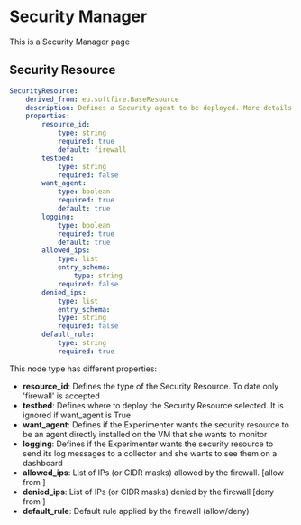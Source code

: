 # Security Manager
 
This is a Security Manager page

## Security Resource
```yaml
SecurityResource:
    derived_from: eu.softfire.BaseResource
    description: Defines a Security agent to be deployed. More details on <docu_URL>
    properties:
        resource_id:
            type: string
            required: true
            default: firewall
        testbed:
            type: string
            required: false
        want_agent:
            type: boolean
            required: true
            default: true
        logging:
            type: boolean
            required: true
            default: true
        allowed_ips:
            type: list
            entry_schema:
                type: string
            required: false
        denied_ips:
            type: list
            entry_schema:
            type: string
            required: false
        default_rule:
            type: string
            required: true
 ```
 
 This node type has different properties:

* **resource_id**: Defines the type of the Security Resource. To date only 'firewall' is accepted
* **testbed**: Defines where to deploy the Security Resource selected. It is ignored if want_agent is True
* **want_agent**: Defines if the Experimenter wants the security resource to be an agent directly installed on the VM that she wants to monitor
* **logging**: Defines if the Experimenter wants the security resource to send its log messages to a collector and she wants to see them on a dashboard
* **allowed_ips**: List of IPs (or CIDR  masks) allowed by the firewall. [allow from <IP>]
* **denied_ips**: List of IPs (or CIDR masks) denied by the firewall [deny from <IP>]
* **default_rule**: Default rule applied by the firewall (allow/deny)

 <!--
 References
 -->
 
 [node_types]:etc/softfire_node_types.yaml


